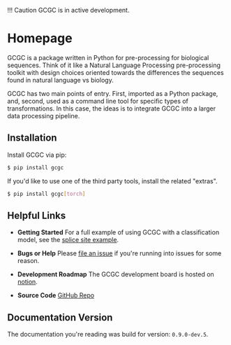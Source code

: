 !!! Caution
  GCGC is in active development.

# Homepage

GCGC is a package written in Python for pre-processing for biological sequences. Think of it like a
Natural Language Processing pre-processing toolkit with design choices oriented towards the
differences the sequences found in natural language vs biology.

GCGC has two main points of entry. First, imported as a Python package, and,
second, used as a command line tool for specific types of transformations. In this case, the ideas
is to integrate GCGC into a larger data processing pipeline.

## Installation

Install GCGC via pip:

```bash
$ pip install gcgc
```

If you'd like to use one of the third party tools, install the related "extras".

```bash
$ pip install gcgc[torch]
```

## Helpful Links

- **Getting Started** For a full example of using GCGC with a classification model, see the [splice site
  example](./examples/splice-site.md).

- **Bugs or Help** Please [file an issue](https://github.com/tshauck/gcgc/issues) if you're running into issues for
  some reason.

- **Development Roadmap** The GCGC development board is hosted on [notion](https://www.notion.so/3649815c53324f01ae03abc99707dc68?v=98d8b29c39544dca9cde8ddc0dd8c98b).

- **Source Code** [GitHub Repo](https://github.com/tshauck/gcgc)

## Documentation Version

The documentation you're reading was build for version: `0.9.0-dev.5`.
